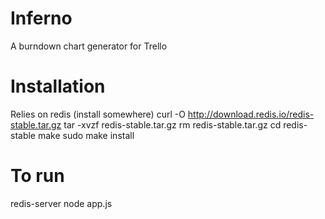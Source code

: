Inferno
=======

A burndown chart generator for Trello

Installation
============
Relies on redis (install somewhere)
curl -O http://download.redis.io/redis-stable.tar.gz
tar -xvzf redis-stable.tar.gz
rm redis-stable.tar.gz
cd redis-stable
make
sudo make install

To run
======
redis-server
node app.js
